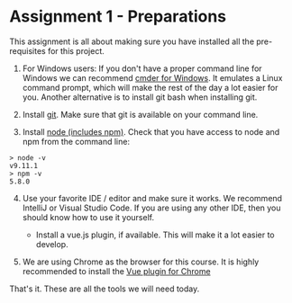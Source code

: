 Assignment 1 - Preparations
===========================

This assignment is all about making sure you have installed all the pre-requisites for this project.

1. For Windows users: If you don't have a proper command line for Windows we can recommend
   [cmder for Windows](http://cmder.net/).
   It emulates a Linux command prompt, which will make the rest of the day a lot easier for you. Another alternative is to install git bash when installing git.

2. Install [git](https://git-scm.com/book/en/v2/Getting-Started-Installing-Git). Make sure that git is available on
   your command line.

3. Install [node (includes npm)](https://nodejs.org/en/download/). Check that you have access to node and npm from the command line:

```
> node -v
v9.11.1
> npm -v
5.8.0
```

4. Use your favorite IDE / editor and make sure it works. We recommend IntelliJ or Visual Studio Code. If you are using
   any other IDE, then you should know how to use it yourself.
   * Install a vue.js plugin, if available. This will make it a lot easier to develop.

5. We are using Chrome as the browser for this course. It is highly recommended to install the
   [Vue plugin for Chrome](https://chrome.google.com/webstore/detail/vuejs-devtools/nhdogjmejiglipccpnnnanhbledajbpd)

That's it. These are all the tools we will need today.
